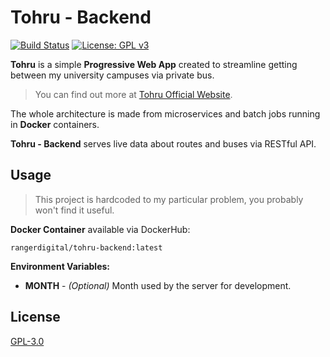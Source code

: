 # Tohru - Backend
[![Build Status](https://drone.bednarski.dev/api/badges/RangerDigital/tohru-backend/status.svg)](https://drone.bednarski.dev/RangerDigital/tohru-backend)
[![License: GPL v3](https://img.shields.io/badge/License-GPLv3-blue.svg)](https://www.gnu.org/licenses/gpl-3.0)


**Tohru** is a simple **Progressive Web App** created to streamline getting between my university campuses via private bus.

>You can find out more at [Tohru Official Website](https://tohru.bednarski.dev).

The whole architecture is made from microservices and batch jobs running in **Docker** containers.

**Tohru - Backend** serves live data about routes and buses via RESTful API.

## Usage

>This project is hardcoded to my particular problem, you probably won't find it useful.

**Docker Container** available via DockerHub:
```
rangerdigital/tohru-backend:latest
```

**Environment Variables:**
- **MONTH** - _(Optional)_ Month used by the server for development.


## License
[GPL-3.0](https://choosealicense.com/licenses/gpl-3.0/)
